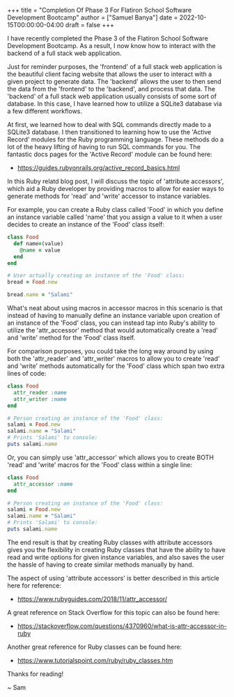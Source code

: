 +++
title = "Completion Of Phase 3 For Flatiron School Software Development Bootcamp"
author = ["Samuel Banya"]
date = 2022-10-15T00:00:00-04:00
draft = false
+++

I have recently completed the Phase 3 of the Flatiron School Software Development Bootcamp. As a result, I now know how to interact with the backend of a full stack web application.

Just for reminder purposes, the 'frontend' of a full stack web application is the beautiful client facing website that allows the user to interact with a given project to generate data. The 'backend' allows the user to then send the data from the 'frontend' to the 'backend', and process that data. The 'backend' of a full stack web application usually consists of some sort of database. In this case, I have learned how to utilize a SQLite3 database via a few different workflows.

At first, we learned how to deal with SQL commands directly made to a SQLite3 database. I then transitioned to learning how to use the 'Active Record' modules for the Ruby programming language. These methods do a lot of the heavy lifting of having to run SQL commands for you. The fantastic docs pages for the 'Active Record' module can be found here:

-   <https://guides.rubyonrails.org/active_record_basics.html>

In this Ruby relatd blog post, I will discuss the topic of 'attribute accessors', which aid a Ruby developer by providing macros to allow for easier ways to generate methods for 'read' and 'write' accessor to instance variables.

For example, you can create a Ruby class called 'Food' in which you define an instance variable called 'name' that you assign a value to it when a user decides to create an instance of the 'Food' class itself:

```ruby
class Food
  def name=(value)
    @name = value
  end
end

# User actually creating an instance of the 'Food' class:
bread = Food.new

bread.name = "Salami"
```

What's neat about using macros in accessor macros in this scenario is that instead of having to manually define an instance variable upon creation of an instance of the 'Food' class, you can instead tap into Ruby's ability to utilize the 'attr_accessor' method that would automatically create a 'read' and 'write' method for the 'Food' class itself.

For comparison purposes, you could take the long way around by using both the 'attr_reader' and 'attr_writer' macros to allow you to create 'read' and 'write' methods automatically for the 'Food' class which span two extra lines of code:

```ruby
class Food
  attr_reader :name
  attr_writer :name
end

# Person creating an instance of the 'Food' class:
salami = Food.new
salami.name = "Salami"
# Prints 'Salami' to console:
puts salami.name
```

Or, you can simply use 'attr_accessor' which allows you to create BOTH 'read' and 'write' macros for the 'Food' class within a single line:

```ruby
class Food
  attr_accessor :name
end

# Person creating an instance of the 'Food' class:
salami = Food.new
salami.name = "Salami"
# Prints 'Salami' to console:
puts salami.name
```

The end result is that by creating Ruby classes with attribute accessors gives you the flexibility in creating Ruby classes that have the ability to have read and write options for given instance variables, and also saves the user the hassle of having to create similar methods manually by hand.

The aspect of using 'attribute accessors' is better described in this article here for reference:

-   <https://www.rubyguides.com/2018/11/attr_accessor/>

A great reference on Stack Overflow for this topic can also be found here:

-   <https://stackoverflow.com/questions/4370960/what-is-attr-accessor-in-ruby>

Another great reference for Ruby classes can be found here:

-   <https://www.tutorialspoint.com/ruby/ruby_classes.htm>

Thanks for reading!

~ Sam